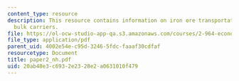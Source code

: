 ```yaml
---
content_type: resource
description: This resource contains information on iron ore transportation in capesize
  bulk carriers.
file: https://ol-ocw-studio-app-qa.s3.amazonaws.com/courses/2-964-economics-of-marine-transportation-industries-fall-2006/20ab48e3c6932e2328e2a0631010f479_paper2_nh.pdf
file_type: application/pdf
parent_uid: 4002e54e-c95d-3246-5fdc-faaaf30cdfaf
resourcetype: Document
title: paper2_nh.pdf
uid: 20ab48e3-c693-2e23-28e2-a0631010f479
---
```

